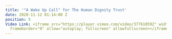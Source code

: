 ```yaml
---
title: '"A Wake Up Call" for The Human Dignity Trust'
date: 2020-11-12 01:14:00 Z
position: 5
Video Link: <iframe src="https://player.vimeo.com/video/377610592" width="640" height="360"
  frameborder="0" allow="autoplay; fullscreen" allowfullscreen></iframe>
---
```


